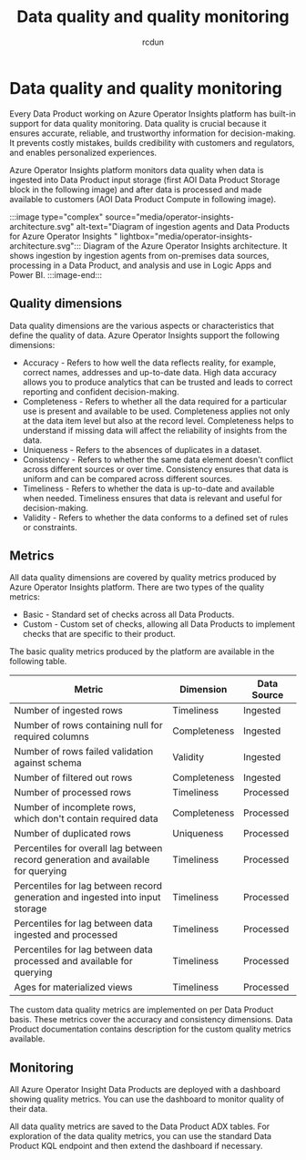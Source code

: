 ﻿---
title: Data quality and quality monitoring
description: This article helps you understand how data quality and quality monitoring work in Azure Operator Insights.
author: rcdun
ms.author: rdunstan
ms.reviewer: sergeyche
ms.service: operator-insights
ms.topic: concept-article
ms.date: 10/24/2023
---

# Data quality and quality monitoring

Every Data Product working on Azure Operator Insights platform has built-in support for data quality monitoring. Data quality is crucial because it ensures accurate, reliable, and trustworthy information for decision-making. It prevents costly mistakes, builds credibility with customers and regulators, and enables personalized experiences.

Azure Operator Insights platform monitors data quality when data is ingested into Data Product input storage (first AOI Data Product Storage block in the following image) and after data is processed and made available to customers (AOI Data Product Compute in following image).

:::image type="complex" source="media/operator-insights-architecture.svg" alt-text="Diagram of ingestion agents and Data Products for Azure Operator Insights " lightbox="media/operator-insights-architecture.svg":::
    Diagram of the Azure Operator Insights architecture. It shows ingestion by ingestion agents from on-premises data sources, processing in a Data Product, and analysis and use in Logic Apps and Power BI.
:::image-end:::

## Quality dimensions

Data quality dimensions are the various aspects or characteristics that define the quality of data. Azure Operator Insights support the following dimensions:

- Accuracy - Refers to how well the data reflects reality, for example, correct names, addresses and up-to-date data. High data accuracy allows you to produce analytics that can be trusted and leads to correct reporting and confident decision-making.
- Completeness - Refers to whether all the data required for a particular use is present and available to be used. Completeness applies not only at the data item level but also at the record level. Completeness helps to understand if missing data will affect the reliability of insights from the data.
- Uniqueness - Refers to the absences of duplicates in a dataset.
- Consistency - Refers to whether the same data element doesn't conflict across different sources or over time. Consistency ensures that data is uniform and can be compared across different sources.
- Timeliness - Refers to whether the data is up-to-date and available when needed. Timeliness ensures that data is relevant and useful for decision-making.
- Validity - Refers to whether the data conforms to a defined set of rules or constraints.

## Metrics

All data quality dimensions are covered by quality metrics produced by Azure Operator Insights platform. There are two types of the quality metrics:

- Basic - Standard set of checks across all Data Products.
- Custom - Custom set of checks, allowing all Data Products to implement checks that are specific to their product.

The basic quality metrics produced by the platform are available in the following table.

| **Metric**                                                                       | **Dimension** | **Data Source** |
|----------------------------------------------------------------------------------|---------------|-----------------|
| Number of ingested rows                                                          | Timeliness    | Ingested        |
| Number of rows containing null for required columns                              | Completeness  | Ingested        |
| Number of rows failed validation against schema                                  | Validity      | Ingested        |
| Number of filtered out rows                                                      | Completeness  | Ingested        |
| Number of processed rows                                                         | Timeliness    | Processed       |
| Number of incomplete rows, which don't contain required data                     | Completeness  | Processed       |
| Number of duplicated rows                                                        | Uniqueness    | Processed       |
| Percentiles for overall lag between record generation and available for querying | Timeliness    | Processed       |
| Percentiles for lag between record generation and ingested into input storage    | Timeliness    | Processed       |
| Percentiles for lag between data ingested and processed                          | Timeliness    | Processed       |
| Percentiles for lag between data processed and available for querying            | Timeliness    | Processed       |
| Ages for materialized views                                                      | Timeliness    | Processed       |

The custom data quality metrics are implemented on per Data Product basis. These metrics cover the accuracy and consistency dimensions. Data Product documentation contains description for the custom quality metrics available.

## Monitoring

All Azure Operator Insight Data Products are deployed with a dashboard showing quality metrics. You can use the dashboard to monitor quality of their data.

All data quality metrics are saved to the Data Product ADX tables. For exploration of the data quality metrics, you can use the standard Data Product KQL endpoint and then extend the dashboard if necessary.
